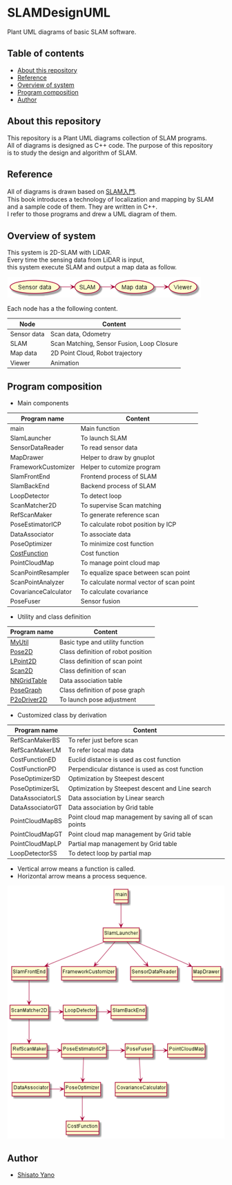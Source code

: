 # SLAMDesignUML
Plant UML diagrams of basic SLAM software.  

## Table of contents

* [About this repository](#about-this-repository)
* [Reference](#reference)
* [Overview of system](#overview-of-system)
* [Program composition](#program-composition)
* [Author](#author)

## About this repository

This repository is a Plant UML diagrams collection of SLAM programs.  
All of diagrams is designed as C++ code. The purpose of this repository  
is to study the design and algorithm of SLAM.  

## Reference

All of diagrams is drawn based on [SLAM入門](https://www.amazon.co.jp/SLAM%E5%85%A5%E9%96%80-%E3%83%AD%E3%83%9C%E3%83%83%E3%83%88%E3%81%AE%E8%87%AA%E5%B7%B1%E4%BD%8D%E7%BD%AE%E6%8E%A8%E5%AE%9A%E3%81%A8%E5%9C%B0%E5%9B%B3%E6%A7%8B%E7%AF%89%E3%81%AE%E6%8A%80%E8%A1%93-%E5%8F%8B%E7%B4%8D-%E6%AD%A3%E8%A3%95/dp/4274221660/ref=sr_1_1?__mk_ja_JP=%E3%82%AB%E3%82%BF%E3%82%AB%E3%83%8A&crid=18ZYA7OX3FQIR&dchild=1&keywords=slam%E5%85%A5%E9%96%80&qid=1588648035&sprefix=slam%2Caps%2C1355&sr=8-1).  
This book introduces a technology of localization and mapping by SLAM  
and a sample code of them. They are written in C++.    
I refer to those programs and drew a UML diagram of them.  

## Overview of system

This system is 2D-SLAM with LiDAR.  
Every time the sensing data from LiDAR is input,  
this system execute SLAM and output a map data as follow.  

![](Images/SystemOverview.png)

Each node has a the following content.  

|Node|Content|
|----|-------|
|Sensor data|Scan data, Odometry|
|SLAM|Scan Matching, Sensor Fusion, Loop Closure|
|Map data|2D Point Cloud, Robot trajectory|
|Viewer|Animation|

## Program composition

* Main components

|Program name|Content|
|------------|-------|
|main|Main function|
|SlamLauncher|To launch SLAM|
|SensorDataReader|To read sensor data|
|MapDrawer|Helper to draw by gnuplot|
|FrameworkCustomizer|Helper to cutomize program|
|SlamFrontEnd|Frontend process of SLAM|
|SlamBackEnd|Backend process of SLAM|
|LoopDetector|To detect loop|
|ScanMatcher2D|To supervise Scan matching|
|RefScanMaker|To generate reference scan|
|PoseEstimatorICP|To calculate robot position by ICP|
|DataAssociator|To associate data|
|PoseOptimizer|To minimize cost function|
|[CostFunction](https://github.com/ShisatoYano/SLAMDesignUML/tree/master/PlantUML/CostFunction)|Cost function|
|PointCloudMap|To manage point cloud map|
|ScanPointResampler|To equalize space between scan point|
|ScanPointAnalyzer|To calculate normal vector of scan point|
|CovarianceCalculator|To calculate covariance|
|PoseFuser|Sensor fusion|

* Utility and class definition

|Program name|Content|
|------------|-------|
|[MyUtil](https://github.com/ShisatoYano/SLAMDesignUML/tree/master/PlantUML/MyUtil)|Basic type and utility function|
|[Pose2D](https://github.com/ShisatoYano/SLAMDesignUML/tree/master/PlantUML/Pose2D)|Class definition of robot position|
|[LPoint2D](https://github.com/ShisatoYano/SLAMDesignUML/tree/master/PlantUML/LPoint2D)|Class definition of scan point|
|[Scan2D](https://github.com/ShisatoYano/SLAMDesignUML/tree/master/PlantUML/Scan2D)|Class definition of scan|
|[NNGridTable](https://github.com/ShisatoYano/SLAMDesignUML/tree/master/PlantUML/NNGridTable)|Data association table|
|[PoseGraph](https://github.com/ShisatoYano/SLAMDesignUML/tree/master/PlantUML/PoseGraph)|Class definition of pose graph|
|[P2oDriver2D](https://github.com/ShisatoYano/SLAMDesignUML/tree/master/PlantUML/P2oDriver2D)|To launch pose adjustment|

* Customized class by derivation

|Program name|Content|
|------------|-------|
|RefScanMakerBS|To refer just before scan|
|RefScanMakerLM|To refer local map data|
|CostFunctionED|Euclid distance is used as cost function|
|CostFunctionPD|Perpendicular distance is used as cost function|
|PoseOptimizerSD|Optimization by Steepest descent|
|PoseOptimizerSL|Optimization by Steepest descent and Line search|
|DataAssociatorLS|Data association by Linear search|
|DataAssociatorGT|Data association by Grid table|
|PointCloudMapBS|Point cloud map management by saving all of scan points|
|PointCloudMapGT|Point cloud map management by Grid table|
|PointCloudMapLP|Partial map management by Grid table|
|LoopDetectorSS|To detect loop by partial map|

* Vertical arrow means a function is called.
* Horizontal arrow means a process sequence.

![](Images/ProgramComposition.png)

## Author

* [Shisato Yano](https://github.com/ShisatoYano)